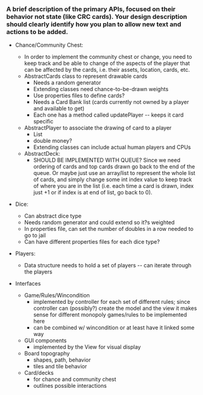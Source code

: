 ### A brief description of the primary APIs, focused on their behavior not state (like CRC cards). Your design description should clearly identify how you plan to allow new text and actions to be added.
- Chance/Community Chest:
    - In order to implement the community chest or change, you need to keep track and be able to change of the aspects of the player that can be affected by the cards, i.e. their assets, location, cards, etc.
    - AbstractCards class to represent drawable cards
        - Needs a random generator
        - Extending classes need chance-to-be-drawn weights
        - Use properties files to define cards?
        - Needs a Card Bank list (cards currently not owned by a player and available to get)
        - Each one has a method called updatePlayer -- keeps it card specific
    - AbstractPlayer to associate the drawing of card to a player
        - List<AbstractCards>
        - double money?
        - Extending classes can include actual human players and CPUs
    - AbstractDeck:
        - SHOULD BE IMPLEMENTED WITH QUEUE? Since we need ordering of cards and top cards drawn go back to the end of the queue. Or maybe just use an array/list to represent the whole list of cards, and simply change some int index value to keep track of where you are in the list (i.e. each time a card is drawn, index just +1 or if index is at end of list, go back to 0).
- Dice: 
    - Can abstract dice type 
    - Needs random generator and could extend so it?s weighted
    - In properties file, can set the number of doubles in a row needed to go to jail 
    - Can have different properties files for each dice type? 
- Players:
    - Data structure needs to hold a set of players -- can iterate through the players 

- Interfaces    
    - Game/Rules/Wincondition
        - implemented by controller for each set of different rules; since controller can (possibly?) create
        the model and the view it makes sense for different monopoly games/rules to be implemented here
        - can be combined w/ wincondition or at least have it linked some way
    - GUI components
        - implemented by the View for visual display
    - Board topography
        - shapes, path, behavior
        - tiles and tile behavior
    - Card/decks
        - for chance and community chest
        - outlines possible interactions
        
    